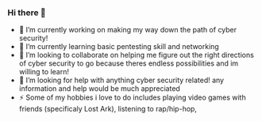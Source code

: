 ### Hi there 👋


- 🔭 I’m currently working on making my way down the path of cyber security!
- 🌱 I’m currently learning basic pentesting skill and networking
- 👯 I’m looking to collaborate on helping me figure out the right directions of cyber security to go because theres endless possibilities and im willing to learn!
- 🤔 I’m looking for help with anything cyber security related! any information and help would be much appreciated
- ⚡ Some of my hobbies i love to do includes playing video games with friends (specificaly Lost Ark), listening to rap/hip-hop, 
